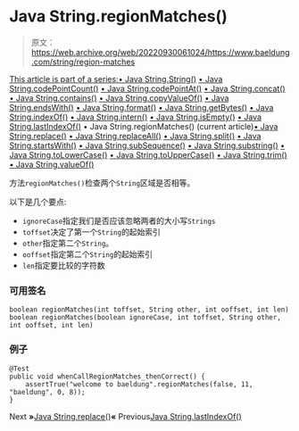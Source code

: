 # Java String.regionMatches()

> 原文：<https://web.archive.org/web/20220930061024/https://www.baeldung.com/string/region-matches>

[This article is part of a series:](javascript:void(0);)[• Java String.String()](/web/20220926183110/https://www.baeldung.com/string/constructor)
[• Java String.codePointCount()](/web/20220926183110/https://www.baeldung.com/string/code-point-count)
[• Java String.codePointAt()](/web/20220926183110/https://www.baeldung.com/string/code-point-at)
[• Java String.concat()](/web/20220926183110/https://www.baeldung.com/string/concat)
[• Java String.contains()](/web/20220926183110/https://www.baeldung.com/string/contains)
[• Java String.copyValueOf()](/web/20220926183110/https://www.baeldung.com/string/copy-value-of)
[• Java String.endsWith()](/web/20220926183110/https://www.baeldung.com/string/ends-with)
[• Java String.format()](/web/20220926183110/https://www.baeldung.com/string/format)
[• Java String.getBytes()](/web/20220926183110/https://www.baeldung.com/string/get-bytes)
[• Java String.indexOf()](/web/20220926183110/https://www.baeldung.com/string/index-of)
[• Java String.intern()](/web/20220926183110/https://www.baeldung.com/string/intern)
[• Java String.isEmpty()](/web/20220926183110/https://www.baeldung.com/string/is-empty)
[• Java String.lastIndexOf()](/web/20220926183110/https://www.baeldung.com/string/last-index-of)
• Java String.regionMatches() (current article)[• Java String.replace()](/web/20220926183110/https://www.baeldung.com/string/replace)
[• Java String.replaceAll()](/web/20220926183110/https://www.baeldung.com/string/replace-all)
[• Java String.split()](/web/20220926183110/https://www.baeldung.com/string/split)
[• Java String.startsWith()](/web/20220926183110/https://www.baeldung.com/string/starts-with)
[• Java String.subSequence()](/web/20220926183110/https://www.baeldung.com/string/sub-sequence)
[• Java String.substring()](/web/20220926183110/https://www.baeldung.com/string/substring)
[• Java String.toLowerCase()](/web/20220926183110/https://www.baeldung.com/string/to-lower-case)
[• Java String.toUpperCase()](/web/20220926183110/https://www.baeldung.com/string/to-upper-case)
[• Java String.trim()](/web/20220926183110/https://www.baeldung.com/string/trim)
[• Java String.valueOf()](/web/20220926183110/https://www.baeldung.com/string/value-of)

方法`regionMatches()`检查两个`String`区域是否相等。

以下是几个要点:

*   `ignoreCase`指定我们是否应该忽略两者的大小写`Strings`
*   `toffset`决定了第一个`String`的起始索引
*   `other`指定第二个`String`。
*   `ooffset`指定第二个`String`的起始索引
*   `len`指定要比较的字符数

### **可用签名**

```
boolean regionMatches(int toffset, String other, int ooffset, int len)
boolean regionMatches(boolean ignoreCase, int toffset, String other, int ooffset, int len)
```

### **例子**

```
@Test
public void whenCallRegionMatches_thenCorrect() {
    assertTrue("welcome to baeldung".regionMatches(false, 11, "baeldung", 0, 8));
}
```

Next **»**[Java String.replace()](/web/20220926183110/https://www.baeldung.com/string/replace)**«** Previous[Java String.lastIndexOf()](/web/20220926183110/https://www.baeldung.com/string/last-index-of)